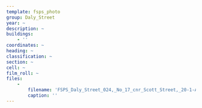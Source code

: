 ```yaml
---
template: fsps_photo
group: Daly_Street
year: ~
description: ~
buildings:
    - ''
coordinates: ~
heading: ~
classification: ~
section: ~
cell: ~
film_roll: ~
files:
    -
        filename: 'FSPS_Daly_Street_024,_No_17_cnr_Scott_Street,_20-1-A.png'
        caption: ''
---
```

